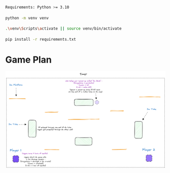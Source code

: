 ```bash

Requirements: Python >= 3.10

python -m venv venv

.\venv\Scripts\activate || source venv/bin/activate

pip install -r requirements.txt

```

# Game Plan

![Game Plan](./plan.png)